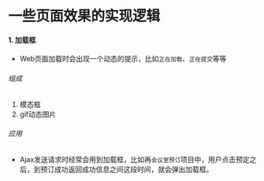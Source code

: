 # 一些页面效果的实现逻辑

#### 1. 加载框
- Web页面加载时会出现一个动态的提示，比如`正在加载`、`正在提交`等等

###### 组成
1. 模态框
2. gif动态图片

###### 应用
- Ajax发送请求时经常会用到加载框，比如再`会议室预订`项目中，用户点击预定之后，到预订成功返回成功信息之间这段时间，就会弹出加载框。
